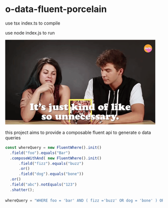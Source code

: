 # o-data-fluent-porcelain

use tsx index.ts to compile

use node index.js to run

![](unnecessary.gif)


this project aims to provide a composable fluent api to generate o data queries

```typescript
const whereQuery = new FluentWhere().init()
  .field("foo").equals("Bar")
  .composeWithAnd( new FluentWhere().init()
      .field("fizz").equals("buzz")
      .or()
      .field("dog").equals("bone"))
  .or()
  .field("abc").notEquals("123")
  .shatter();

whereQuery = "WHERE foo = 'bar' AND ( fizz ='buzz' OR dog = 'bone' ) OR abc <> '123'"
  ```
